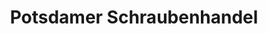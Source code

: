 ---
title: "Potsdamer Schraubenhandel"
url: /potsdam/potsdamer-schraubenhandel/
shop: Eisenwaren
---